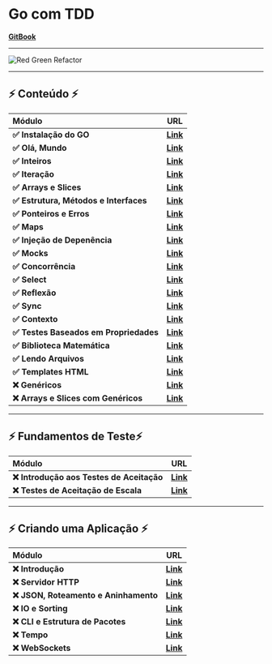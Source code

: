 # Go com TDD

[**GitBook**](https://quii.gitbook.io/learn-go-with-tests)

___

![Red Green Refactor](https://3903010379-files.gitbook.io/~/files/v0/b/gitbook-x-prod.appspot.com/o/spaces%2F-L9Tqx5WSaiE4u24Pk05-2910905616%2Fuploads%2Fgit-blob-cad524fa8cb34476d131615dfd4861f9aa63a7c4%2Fred-green-blue-gophers-smaller.png?alt=media)

___

## ⚡️ Conteúdo ⚡️
|                  Módulo                 |                                                         URL                                                         |
|:----------------------------------------|---------------------------------------------------------------------------------------------------------------------|
| **✅ Instalação do GO**                 | [**Link**](https://quii.gitbook.io/learn-go-with-tests/go-fundamentals/install-go)                                 |
| **✅ Olá, Mundo**                       | [**Link**](https://quii.gitbook.io/learn-go-with-tests/go-fundamentals/hello-world)                                |
| **✅ Inteiros**                         | [**Link**](https://quii.gitbook.io/learn-go-with-tests/go-fundamentals/integers)                                   |
| **✅ Iteração**                         | [**Link**](https://quii.gitbook.io/learn-go-with-tests/go-fundamentals/iteration)                                  |
| **✅ Arrays e Slices**                  | [**Link**](https://quii.gitbook.io/learn-go-with-tests/go-fundamentals/arrays-and-slices)                          |
| **✅ Estrutura, Métodos e Interfaces**  | [**Link**](https://quii.gitbook.io/learn-go-with-tests/go-fundamentals/structs-methods-and-interfaces)             |
| **✅ Ponteiros e Erros**                | [**Link**](https://quii.gitbook.io/learn-go-with-tests/go-fundamentals/pointers-and-errors)                        |
| **✅ Maps**                             | [**Link**](https://quii.gitbook.io/learn-go-with-tests/go-fundamentals/maps)                                       |
| **✅ Injeção de Depenência**            | [**Link**](https://quii.gitbook.io/learn-go-with-tests/go-fundamentals/dependency-injection)                       |
| **✅ Mocks**                            | [**Link**](https://quii.gitbook.io/learn-go-with-tests/go-fundamentals/mocking)                                    |
| **✅ Concorrência**                     | [**Link**](https://quii.gitbook.io/learn-go-with-tests/go-fundamentals/concurrency)                                |
| **✅ Select**                           | [**Link**](https://quii.gitbook.io/learn-go-with-tests/go-fundamentals/select)                                     |
| **✅ Reflexão**                         | [**Link**](https://quii.gitbook.io/learn-go-with-tests/go-fundamentals/reflection)                                 |
| **✅ Sync**                             | [**Link**](https://quii.gitbook.io/learn-go-with-tests/go-fundamentals/sync)                                       |
| **✅ Contexto**                         | [**Link**](https://quii.gitbook.io/learn-go-with-tests/go-fundamentals/context)                                    |
| **✅ Testes Baseados em Propriedades**  | [**Link**](https://quii.gitbook.io/learn-go-with-tests/go-fundamentals/roman-numerals)                             |
| **✅ Biblioteca Matemática**            | [**Link**](https://quii.gitbook.io/learn-go-with-tests/go-fundamentals/math)                                       |
| **✅ Lendo Arquivos**                   | [**Link**](https://quii.gitbook.io/learn-go-with-tests/go-fundamentals/reading-files)                              |
| **✅ Templates HTML**                   | [**Link**](https://quii.gitbook.io/learn-go-with-tests/go-fundamentals/html-templates)                             |
| **❌ Genéricos**                        | [**Link**](https://quii.gitbook.io/learn-go-with-tests/go-fundamentals/generics)                                   |
| **❌ Arrays e Slices com Genéricos**    | [**Link**](https://quii.gitbook.io/learn-go-with-tests/go-fundamentals/revisiting-arrays-and-slices-with-generics) |

___

## ⚡️ Fundamentos de Teste⚡️
|                 Módulo                    |                                                URL                                                     |
|:------------------------------------------|--------------------------------------------------------------------------------------------------------|
| **❌ Introdução aos Testes de Aceitação** | [**Link**](https://quii.gitbook.io/learn-go-with-tests/testing-fundamentals/intro-to-acceptance-tests) |
| **❌ Testes de Aceitação de Escala**      | [**Link**](https://quii.gitbook.io/learn-go-with-tests/testing-fundamentals/scaling-acceptance-tests)  |

___

## ⚡️ Criando uma Aplicação ⚡️
|                 Módulo                 |                                                URL                                       |
|:---------------------------------------|------------------------------------------------------------------------------------------|
| **❌ Introdução**                     | [**Link**](https://quii.gitbook.io/learn-go-with-tests/build-an-application/app-intro)    |
| **❌ Servidor HTTP**                  | [**Link**](https://quii.gitbook.io/learn-go-with-tests/build-an-application/http-server)  |
| **❌ JSON, Roteamento e Aninhamento** | [**Link**](https://quii.gitbook.io/learn-go-with-tests/build-an-application/json)         |
| **❌ IO e Sorting**                   | [**Link**](https://quii.gitbook.io/learn-go-with-tests/build-an-application/io)           |
| **❌ CLI e Estrutura de Pacotes**     | [**Link**](https://quii.gitbook.io/learn-go-with-tests/build-an-application/command-line) |
| **❌ Tempo**                          | [**Link**](https://quii.gitbook.io/learn-go-with-tests/build-an-application/time)         |
| **❌ WebSockets**                     | [**Link**](https://quii.gitbook.io/learn-go-with-tests/build-an-application/websockets)   |
